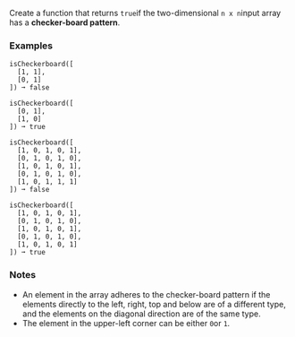 Create a function that returns `true`if the two-dimensional `n x n`input array has a **checker-board pattern**.


### Examples ###
    isCheckerboard([
      [1, 1],
      [0, 1]
    ]) ➞ false

    isCheckerboard([
      [0, 1],
      [1, 0]
    ]) ➞ true

    isCheckerboard([
      [1, 0, 1, 0, 1],
      [0, 1, 0, 1, 0],
      [1, 0, 1, 0, 1],
      [0, 1, 0, 1, 0],
      [1, 0, 1, 1, 1]
    ]) ➞ false

    isCheckerboard([
      [1, 0, 1, 0, 1],
      [0, 1, 0, 1, 0],
      [1, 0, 1, 0, 1],
      [0, 1, 0, 1, 0],
      [1, 0, 1, 0, 1]
    ]) ➞ true


### Notes ###
*   An element in the array adheres to the checker-board pattern if the elements directly to the left, right, top and below are of a different type, and the elements on the diagonal direction are of the same type.
*   The element in the upper-left corner can be either `0`or `1`.